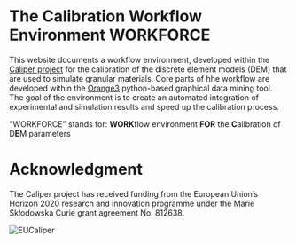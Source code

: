 # The Calibration Workflow Environment WORKFORCE

This website documents a workflow environment, developed within the [Caliper project](https://caliper-itn.org/) for the calibration of the discrete element models (DEM) that are used to simulate granular materials. Core parts of hhe workflow are developed within the [Orange3](https://orangedatamining.com/) python-based graphical data mining tool. 
The goal of the environment is to create an automated integration of experimental and simulation results and speed up the calibration process.

"WORKFORCE" stands for: 	**WORK**flow environment **FOR** the **C**alibration of D**E**M parameters

# Acknowledgment

The Caliper project has received funding from the European Union’s Horizon 2020 research and innovation programme under the Marie Skłodowska Curie grant agreement No. 812638.

![EUCaliper](../workflowenv/images/EUCaliper.png)

